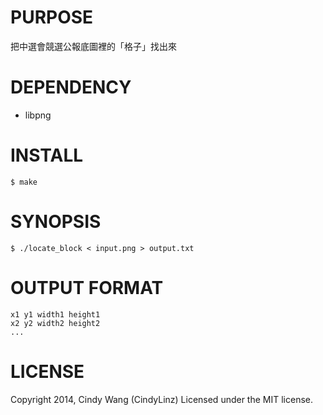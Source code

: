 # PURPOSE

把中選會競選公報底圖裡的「格子」找出來

# DEPENDENCY

+ libpng

# INSTALL

```
$ make
```

# SYNOPSIS

```
$ ./locate_block < input.png > output.txt
```

# OUTPUT FORMAT

```
x1 y1 width1 height1
x2 y2 width2 height2
...
```

# LICENSE

Copyright 2014, Cindy Wang (CindyLinz) Licensed under the MIT license.

